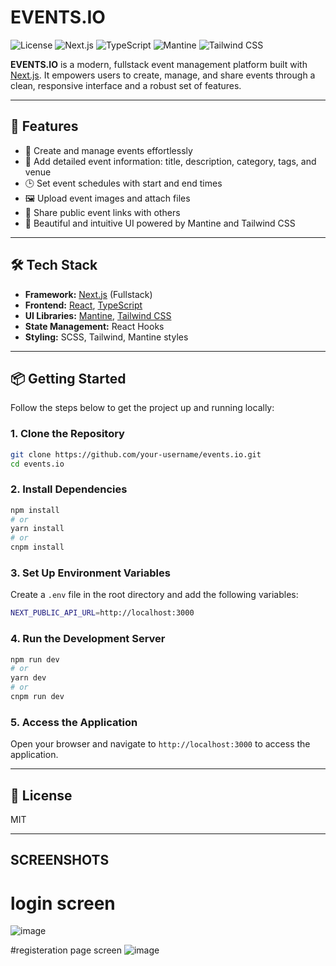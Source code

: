# EVENTS.IO

![License](https://img.shields.io/badge/license-MIT-green)
![Next.js](https://img.shields.io/badge/built%20with-Next.js-000?logo=next.js)
![TypeScript](https://img.shields.io/badge/TypeScript-Ready-blue?logo=typescript)
![Mantine](https://img.shields.io/badge/UI-Mantine-purple?logo=mantine)
![Tailwind CSS](https://img.shields.io/badge/styling-TailwindCSS-06B6D4?logo=tailwindcss)

**EVENTS.IO** is a modern, fullstack event management platform built with [Next.js](https://nextjs.org/). It empowers users to create, manage, and share events through a clean, responsive interface and a robust set of features.

---

## 🚀 Features

- 🎉 Create and manage events effortlessly
- 📝 Add detailed event information: title, description, category, tags, and venue
- 🕒 Set event schedules with start and end times
- 🖼 Upload event images and attach files
- 🔗 Share public event links with others
- 🧭 Beautiful and intuitive UI powered by Mantine and Tailwind CSS

---

## 🛠 Tech Stack

- **Framework:** [Next.js](https://nextjs.org/) (Fullstack)
- **Frontend:** [React](https://reactjs.org/), [TypeScript](https://www.typescriptlang.org/)
- **UI Libraries:** [Mantine](https://mantine.dev/), [Tailwind CSS](https://tailwindcss.com/)
- **State Management:** React Hooks
- **Styling:** SCSS, Tailwind, Mantine styles

---

## 📦 Getting Started

Follow the steps below to get the project up and running locally:

### 1. Clone the Repository

```bash
git clone https://github.com/your-username/events.io.git
cd events.io
```

### 2. Install Dependencies

```bash
npm install
# or
yarn install
# or
cnpm install
```

### 3. Set Up Environment Variables

Create a `.env` file in the root directory and add the following variables:

```bash
NEXT_PUBLIC_API_URL=http://localhost:3000
```

### 4. Run the Development Server

```bash
npm run dev
# or
yarn dev
# or
cnpm run dev
```

### 5. Access the Application

Open your browser and navigate to `http://localhost:3000` to access the application.

---

## 📝 License

MIT

---

## SCREENSHOTS 
# login screen 
![image](https://github.com/user-attachments/assets/c34f1895-a3b3-4414-aad9-21bb9367579a)

#registeration page screen 
![image](https://github.com/user-attachments/assets/5805db84-89c0-405d-8038-18d6208c145a)